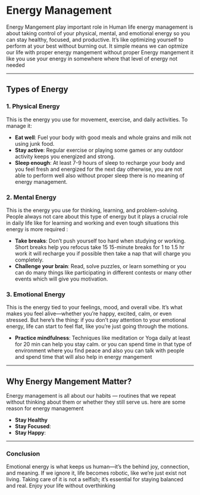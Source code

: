 # Energy Management

Energy Mangement play important role in Human life energy management is about taking control of your physical, mental, and emotional energy so you can stay healthy, focused, and productive. It’s like optimizing yourself to perform at your best without burning out. It simple means we can optmize our life with proper energy mangement without proper Energy mangement it like you use your energy in somewhere where that level of energy not needed 

---

## Types of Energy

### 1. **Physical Energy**
This is the energy you use for movement, exercise, and daily activities. To manage it:
- **Eat well**: Fuel your body with good meals and whole grains and milk not using junk food.
- **Stay active**: Regular exercise or playing some games or any outdoor activity keeps you energized and strong.
- **Sleep enough**: At least 7-9 hours of sleep to recharge your body and you feel fresh and energized for the next day otherwise, you are not able to perform well also without proper sleep there is no meaning of energy management.

### 2. **Mental Energy**
This is the energy you use for thinking, learning, and problem-solving. People always not care about this type of energy but it plays a crucial role in daily life like for learning and working and even tough situations this energy is more required :
- **Take breaks**: Don’t push yourself too hard when studying or working. Short breaks help you refocus take 15 15-minute breaks for 1 to 1.5 hr work it will recharge you if possible then take a nap that will charge you completely.
- **Challenge your brain**: Read, solve puzzles, or learn something or you can do many things like participating in different contests or many other events which will give you motivation.


### 3. **Emotional Energy**
This is the energy tied to your feelings, mood, and overall vibe. It’s what makes you feel alive—whether you’re happy, excited, calm, or even stressed. But here’s the thing: if you don’t pay attention to your emotional energy, life can start to feel flat, like you’re just going through the motions. 

- **Practice mindfulness**: Techniques like meditation or Yoga daily at least for 20 min can help you stay calm. or you can spend time in that type of environment where you find peace and also you can talk with people and spend time that will also help in energy mangement 
---

## Why Energy Mangement  Matter?

Energy management is all about our habits — routines that we repeat without thinking about them or whether they still serve us. here are some reason for energy management

- **Stay Healthy**
- **Stay Focused**:
- **Stay Happy**:
---

### Conclusion

Emotional energy is what keeps us human—it’s the  behind joy, connection, and meaning. If we ignore it, life becomes robotic, like we’re just exist not living. Taking care of it is not a selfish; it’s essential for staying balanced and real. Enjoy your life without overthinking
